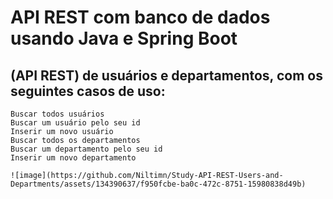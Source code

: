 #     API REST com banco de dados usando Java e Spring Boot

 ## (API REST) de usuários e departamentos, com os seguintes casos de uso:

    Buscar todos usuários
    Buscar um usuário pelo seu id
    Inserir um novo usuário
    Buscar todos os departamentos
    Buscar um departamento pelo seu id
    Inserir um novo departamento

    ![image](https://github.com/Niltimn/Study-API-REST-Users-and-Departments/assets/134390637/f950fcbe-ba0c-472c-8751-15980838d49b)

